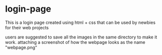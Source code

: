 # login-page
This is a login page created using html + css that can be used by newbies for their web projects

users are suggested to save all the images in the same directory to make it work. 
attaching a screenshot of how the webpage looks as the name "webpage.png"
